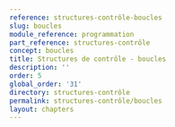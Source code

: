 ```yaml
---
reference: structures-contrôle-boucles
slug: boucles
module_reference: programmation
part_reference: structures-contrôle
concept: boucles
title: Structures de contrôle - boucles
description: ''
order: 5
global_order: '31'
directory: structures-contrôle
permalink: structures-contrôle/boucles
layout: chapters
---
```


